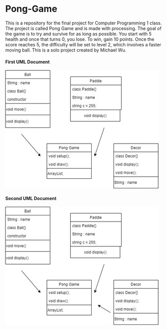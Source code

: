 # Pong-Game
This is a repository for the final project for Computer Programming 1 class. The project is called Pong Game and is made with processing. The goal of the game is to try and survive for as long as possible. You start with 5 health and once that turns 0, you lose. To win, gain 10 points. Once the score reaches 5, the difficulty will be set to level 2, which involves a faster moving ball. This is a solo project created by Michael Wu.
#### First UML Document
![UML1](https://github.com/michaelxcw/Pong-Game/blob/main/images/uml.png?raw=true)
#### Second UML Document
![UML2](https://github.com/michaelxcw/Pong-Game/blob/main/images/newunl.png?raw=true)

